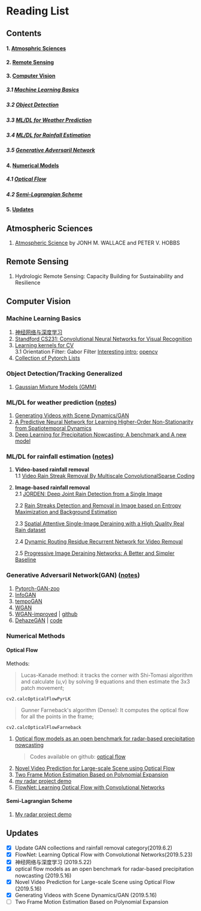 # Reading List

## Contents
#### 1. [Atmosphric Sciences](#atmos)
#### 2. [Remote Sensing](#remotesensing)
#### 3. [Computer Vision](#computervision)
##### 3.1 [Machine Learning Basics](#mlbasics)
##### 3.2 [Object Detection](#objectdetect)
##### 3.3 [ML/DL for Weather Prediction](#mlweather)
##### 3.4 [ML/DL for Rainfall Estimation](#mlrain)
##### 3.5 [Generative Adversaril Network](#gan)
#### 4. [Numerical Models](#numeric)
##### 4.1 [Optical Flow](#opticalflow)
##### 4.2 [Semi-Lagrangian Scheme](#semilag)
#### 5. [Updates](#updates)

## Atmospheric Sciences<a name='atmos'></a>
1. [Atmospheric Science](http://cup.aos.wisc.edu/453/2016/readings/Atmospheric_Science-Wallace_Hobbs.pdf) by JONH M. WALLACE and PETER V. HOBBS


## Remote Sensing<a name='remotesensing'></a>
1. Hydrologic Remote Sensing: Capacity Building for Sustainability and Resilience


## Computer Vision<a name='computervision'></a>
### Machine Learning Basics<a name='mlbasics'></a>

1. [神经网络与深度学习](https://github.com/nndl/nndl.github.io)
2. [Standford CS231: Convolutional Neural Networks for Visual Recognition](http://vision.stanford.edu/teaching/cs231n/)
3. [Learning kernels for CV](https://cvml.ist.ac.at/papers/lampert-fnt2009.pdf)  
    3.1 Orientation Filter: Gabor Filter   [Interesting intro](https://medium.com/@anuj_shah/through-the-eyes-of-gabor-filter-17d1fdb3ac97); [opencv](https://docs.opencv.org/4.1.0/d4/d86/group__imgproc__filter.html#gae84c92d248183bd92fa713ce51cc3599)
4. [Collection of Pytorch Lists](https://bharathgs.github.io/Awesome-pytorch-list/#cv)

### Object Detection/Tracking Generalized<a name='objectdetect'></a>
1. [Gaussian Mixture Models (GMM)](https://github.com/llSourcell/Gaussian_Mixture_Models/blob/master/intro_to_gmm_%26_em.ipynb)

### ML/DL for weather prediction<a name='mlweather'></a> ([notes](https://github.com/chrimerss/RemoteSensingandComputerVision/blob/master/ComputerVision/RainRemoval/weather.pdf)) 
1. [Generating Videos with Scene Dynamics/GAN](https://github.com/chrimerss/RemoteSensingandComputerVision/blob/master/ComputerVision/Generating_Videos_with_Scene_Dynamics.pdf)
2. [A Predictive Neural Network for Learning Higher-Order Non-Stationarity from Spatiotemporal Dynamics](https://arxiv.org/pdf/1811.07490.pdf)
3. [Deep Learning for Precipitation Nowcasting: A benchmark and A new model](https://arxiv.org/pdf/1706.03458.pdf)

### ML/DL for rainfall estimation<a name='mlrain'></a> ([notes](https://github.com/chrimerss/RemoteSensingandComputerVision/blob/master/ComputerVision/RainRemoval/rain_removal_notes.pdf))
1. **Video-based rainfall removal**  
    1.1 [Video Rain Streak Removal By Multiscale ConvolutionalSparse Coding](https://github.com/MinghanLi/MS-CSC-Rain-Streak-Removal)

2. **Image-based rainfall removal**  
    2.1 [JORDEN: Deep Joint Rain Detection from a Single Image](https://github.com/chrimerss/RemoteSensingandComputerVision/blob/master/ComputerVision/RainRemoval/Deep_Joint_Rain_Detection_and_Removal_from_a_Single_Image.pdf.pdf)  
    
    2.2 [Rain Streaks Detection and Removal in Image based on
    Entropy Maximization and Background Estimation](https://pdfs.semanticscholar.org/2975/6fb5238c69cea5d544df6227fa79ef6aa2cb.pdf)
    
    2.3 [Spatial Attentive Single-Image Deraining with a High Quality Real Rain dataset](https://github.com/stevewongv/SPANet)
    
    2.4 [Dynamic Routing Residue Recurrent Network for Video Removal](http://www.icst.pku.edu.cn/struct/Pub%20Files/2019/ywh_tip19.pdf)
   
    2.5 [Progressive Image Deraining Networks: A Better and Simpler Baseline](https://github.com/csdwren/PReNet)


### Generative Adversaril Network(GAN)<a name='gan'></a> ([notes](https://github.com/chrimerss/RemoteSensingandComputerVision/blob/master/MachineLearning/texnote/GAN.pdf))
1. [Pytorch-GAN-zoo](https://github.com/facebookresearch/pytorch_GAN_zoo)
2. [InfoGAN](https://github.com/chrimerss/RemoteSensingandComputerVision/blob/master/ComputerVision/InfoGAN.pdf)
3. [tempoGAN](https://github.com/chrimerss/RemoteSensingandComputerVision/blob/master/ComputerVision/tempoGAN.pdf)
4. [WGAN](https://github.com/chrimerss/RemoteSensingandComputerVision/blob/master/ComputerVision/WGAN.pdf)
5. [WGAN-improved](https://github.com/chrimerss/RemoteSensingandComputerVision/blob/master/ComputerVision/WGAN-improved.pdf) | [github](https://github.com/jalola/improved-wgan-pytorch)
6. [DehazeGAN](https://arxiv.org/abs/1810.09479) | [code](https://github.com/thatbrguy/Dehaze-GAN)

### Numerical Methods<a name='numeric'></a>
#### Optical Flow<a name='opticalflow'></a>
Methods:

>Lucas-Kanade method:  it tracks the corner with Shi-Tomasi algorithm and calculate (u,v) by solving 9 equations and then estimate the 3x3 patch movement;

~~~~
cv2.calcOpticalFlowPyrLK
~~~~

>Gunner Farneback's algorithm (Dense): It computes the optical flow for all the points in the frame;

~~~~
cv2.calcOpticalFlowFarneback
~~~~

1. [Optical flow models as an open benchmark for radar-based precipitation nowcasting](https://github.com/chrimerss/RemoteSensingandComputerVision/blob/master/NumericalMethods/OpticalFlow/Optical_flow_mdoels_as_an_open_benchmark_for_radar-based_precipitation_nowcasting.pdf)
    >Codes available on github: [optical flow](https://github.com/hydrogo/rainymotion)
2. [Novel Video Prediction for Large-scale Scene using
Optical Flow](https://github.com/chrimerss/RemoteSensingandComputerVision/blob/master/NumericalMethods/OpticalFlow/new_video_predction_for_large_scale_scene_using_optical_flow.pdf)
3. [Two Frame Motion Estimation Based on Polynomial Expansion](https://github.com/chrimerss/RemoteSensingandComputerVision/blob/master/NumericalMethods/OpticalFlow/Two_Frame_Motion_Estimation_Based_on_Polynomial_Expansion.pdf)
4. [my radar project demo](https://github.com/chrimerss/RadarEnhancement)
5. [FlowNet: Learning Optical Flow with Convolutional Networks](https://github.com/chrimerss/RemoteSensingandComputerVision/blob/master/NumericalMethods/OpticalFlow/Learning_Optical_Flow_with_DL(FlowNet).pdf)

#### Semi-Lagrangian Scheme<a name='semilag'></a>

1. [My radar project demo](https://github.com/chrimerss/RadarEnhancement)

## Updates<a name='updates'></a>
- [x] Update GAN collections and rainfall removal category(2019.6.2)
- [x] FlowNet: Learning Optical Flow with Convolutional Networks(2019.5.23)
- [x] 神经网络与深度学习 (2019.5.22)
- [x] optical flow models as an open benchmark for radar-based precipitation nowcasting (2019.5.16)
- [x] Novel Video Prediction for Large-scale Scene using Optical Flow (2019.5.16)
- [x] Generating Videos with Scene Dynamics/GAN (2019.5.16)
- [ ] Two Frame Motion Estimation Based on Polynomial Expansion
